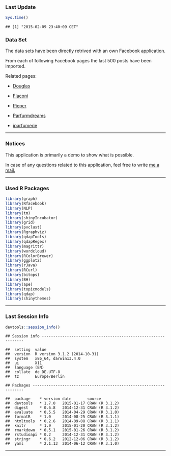 
### Last Update


```r
Sys.time()
```

```
## [1] "2015-02-09 23:40:09 CET"
```


### Data Set

The data sets have been directly retrived with an own Facebook application.

From each of following Facebook pages the last 500 posts have been imported.

Related pages:

* [Douglas][1]

* [Flaconi][2] 

* [Pieper][3] 
        
* [Parfurmdreams][4] 

* [iparfumerie][5] 

***

### Notices

This application is primarily a demo to show what is possible. 

In case of any questions related to this application, feel free to write [me a mail.][6]

***

### Used R Packages


```r
library(graph)
library(Rfacebook)
library(NLP)
library(tm)
library(shinyIncubator)
library(grid)
library(pvclust)
library(Rgraphviz)
library(qdapTools)
library(qdapRegex)
library(magrittr)
library(wordcloud)
library(RColorBrewer)
library(ggplot2)
library(rJava)
library(RCurl)
library(bitops)
library(BH)
library(ape)
library(topicmodels)       
library(qdap)
library(shinythemes)
```

***

### Last Session Info


```r
devtools::session_info()
```

```
## Session info --------------------------------------------------------------
```

```
##  setting  value                       
##  version  R version 3.1.2 (2014-10-31)
##  system   x86_64, darwin13.4.0        
##  ui       X11                         
##  language (EN)                        
##  collate  de_DE.UTF-8                 
##  tz       Europe/Berlin
```

```
## Packages ------------------------------------------------------------------
```

```
##  package    * version date       source        
##  devtools   * 1.7.0   2015-01-17 CRAN (R 3.1.2)
##  digest     * 0.6.8   2014-12-31 CRAN (R 3.1.2)
##  evaluate   * 0.5.5   2014-04-29 CRAN (R 3.1.0)
##  formatR    * 1.0     2014-08-25 CRAN (R 3.1.1)
##  htmltools  * 0.2.6   2014-09-08 CRAN (R 3.1.1)
##  knitr      * 1.9     2015-01-20 CRAN (R 3.1.2)
##  rmarkdown  * 0.5.1   2015-01-26 CRAN (R 3.1.2)
##  rstudioapi * 0.2     2014-12-31 CRAN (R 3.1.2)
##  stringr    * 0.6.2   2012-12-06 CRAN (R 3.1.2)
##  yaml       * 2.1.13  2014-06-12 CRAN (R 3.1.0)
```



[1]: https://www.facebook.com/DouglasDeutschland "Douglas Deutschland"

[2]: https://www.facebook.com/flaconi.de "Flaconi"

[3]: https://www.facebook.com/Parfuemerie.Pieper "Stadt-Parfümerie Pieper"

[4]: https://www.facebook.com/parfumdreams "Parfumdreams"

[5]: https://www.facebook.com/iparfumerie.de "iparfumerie.de"

[6]: http://nierhoff.info/#contact "Contact"

***
